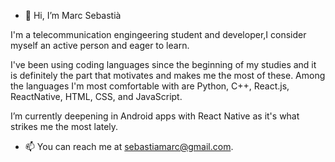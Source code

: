 - 👋 Hi, I’m Marc Sebastià

I'm a telecommunication engingeering student and developer,I consider myself an active person and eager to learn.

I've been using coding languages since the beginning of my studies and it is definitely the part that motivates and makes me the most of these.
Among the  languages I'm most comfortable with are Python, C++, React.js, ReactNative, HTML, CSS, and JavaScript.

I’m currently deepening in Android apps with React Native as it's what strikes me the most lately.

- 📫 You can reach me at sebastiamarc@gmail.com.

<!---
EMKA-ctrl/EMKA-ctrl is a ✨ special ✨ repository because its `README.md` (this file) appears on your GitHub profile.
You can click the Preview link to take a look at your changes.
--->

